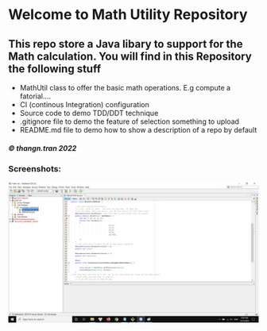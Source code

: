 # Welcome to Math Utility Repository
## This repo store a Java libary to support for the Math calculation. You will find in this Repository the following stuff

* MathUtil class to offer the basic math operations. E.g compute a fatorial....
* CI (continous Integration) configuration
* Source code to demo TDD/DDT technique
* .gitignore file to demo the feature of selection something to upload 
* README.md file to demo how to show a description of a repo by default

##### © thangn.tran 2022

### Screenshots:
![DTT with TDD using JUnit](https://github.com/thangtn2101/math-util/blob/main/screenshots/DTT%20with%20TDD%20using%20JUnit.png)